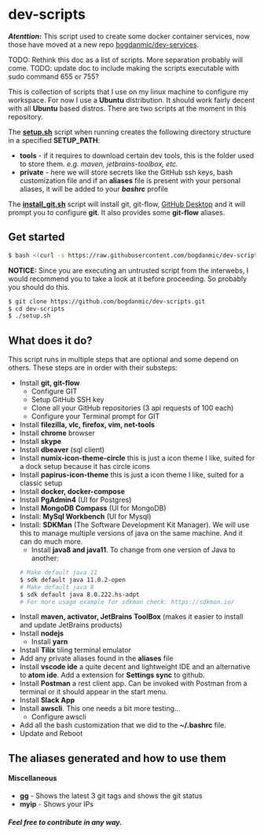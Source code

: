 dev-scripts
==============

***Atenttion:*** This script used to create some docker container services, now
those have moved at a new repo [bogdanmic/dev-services](https://github.com/bogdanmic/dev-services).

TODO: Rethink this doc as a list of scripts. More separation probably will come.
TODO: update doc to include making the scripts executable with sudo command 655 or 755?

This is collection of scripts that I use on my linux machine to configure my
workspace. For now I use a **Ubuntu** distribution. It should work fairly decent with all **Ubuntu** based distros. There are two scripts at the moment in this repository.

The [**setup.sh**](setup.sh) script when running creates the following directory 
structure in a specified **SETUP_PATH**:
 - **tools** - if it requires to download certain dev tools, this is the folder 
 used to store them. *e.g. maven, jetbrains-toolbox, etc.*
 - **private** - here we will store secrets like the GitHub ssh keys, bash 
 customization file and if an **aliases** file is present with your personal 
 aliases, it will be added to your ***bashrc*** profile

The [**install_git.sh**](install_git.sh) script will install git, git-flow, [GitHub
Desktop](https://github.com/shiftkey/desktop/releases) and it will prompt you to
configure **git**. It also provides some **git-flow** aliases.

Get started
------------
 ```bash
 $ bash <(curl -s https://raw.githubusercontent.com/bogdanmic/dev-scripts/master/setup.sh)
 ```
 **NOTICE:** Since you are executing an untrusted script from the interwebs, I
 would recommend you to take a look at it before proceeding. So probably you
 should do this.
 ```bash
 $ git clone https://github.com/bogdanmic/dev-scripts.git
 $ cd dev-scripts
 $ ./setup.sh
 ```

What does it do?
------------
This script runs in multiple steps that are optional and some depend on others. 
These steps are in order with their substeps:
- Install **git, git-flow**
  - Configure  GIT
  - Setup GitHub SSH key
  - Clone all your GitHub repositories (3 api requests of 100 each)
  - Configure your Terminal prompt for GIT
- Install **filezilla, vlc, firefox, vim, net-tools**
- Install **chrome** browser
- Install **skype**
- Install **dbeaver** (sql client)
- Install **numix-icon-theme-circle** this is just a icon theme I like, suited for a dock setup because it has circle icons
- Install **papirus-icon-theme** this is just a icon theme I like, suited for a classic setup
- Install **docker, docker-compose**
- Install **PgAdmin4** (UI for Postgres)
- Install **MongoDB Compass** (UI for MongoDB)
- Install: **MySql Workbench** (UI for Mysql)
- Install: **SDKMan** (The Software Development Kit Manager). We will use this to manage multiple versions of java on the same machine. And it can do much more.
  - Install **java8 and java11**. To change from one version of Java to another:
  ```bash
  # Make default java 11
  $ sdk default java 11.0.2-open
  # Make default java 8
  $ sdk default java 8.0.222.hs-adpt
  # For more usage example for sdkman check: https://sdkman.io/
  ```
- Install **maven, activator, JetBrains ToolBox** (makes it easier to install and update JetBrains products)
- Install **nodejs**
  - Install **yarn**
- Install **Tilix** tiling terminal emulator
- Add any private aliases found in the **aliases** file
- Install **vscode ide** a quite decent and lightweight IDE and an alternative 
to **atom ide**. Add a extension for **Settings sync** to github.
- Install **Postman** a rest client app. Can be invoked with Postman from a 
terminal or it should appear in the start menu.
- Install **Slack App**
- Install **awscli**. This one needs a bit more testing...
  - Configure awscli
- Add all the bash customization that we did to the **~/.bashrc** file.
- Update and Reboot

The aliases generated and how to use them
------------
#### Miscellaneous
- **gg** - Shows the latest 3 git tags and shows the git status
- **myip** - Shows your IPs

##### ***Feel free to contribute in any way.***
